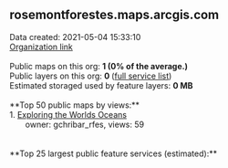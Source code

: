 <h2>rosemontforestes.maps.arcgis.com</h2> Data created: 2021-05-04 15:33:10 <br /><a target='new' href='https://rosemontforestes.maps.arcgis.com'>Organization link</a><br /><br />Public maps on this org: <b>1 (0% of the average.)</b><br />Public layers on this org: <b>0 </b>(<a target='new' href='https://services.arcgis.com/R1olApizRQlzmlkk/ArcGIS/rest/services'>full service list</a>)<br />Estimated storaged used by feature layers: <b>0 MB</b><br /><br />**Top 50 public maps by views:**<br />  1. <a target='new' href='https://www.arcgis.com/home/item.html?id=6fa2caf7f2b44b3cb1841dee5f97899f'>Exploring the Worlds Oceans</a> <br />  &nbsp;&nbsp;&nbsp;&nbsp; &nbsp;&nbsp;owner: gchribar_rfes, views: 59<br /><br /><br />**Top 25 largest public feature services (estimated):**<br />